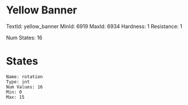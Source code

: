 # Yellow Banner
TextId: yellow_banner
MinId: 6919
MaxId: 6934
Hardness: 1
Resistance: 1

Num States: 16
# States
```
Name: rotation
Type: int
Num Values: 16
Min: 0
Max: 15
```